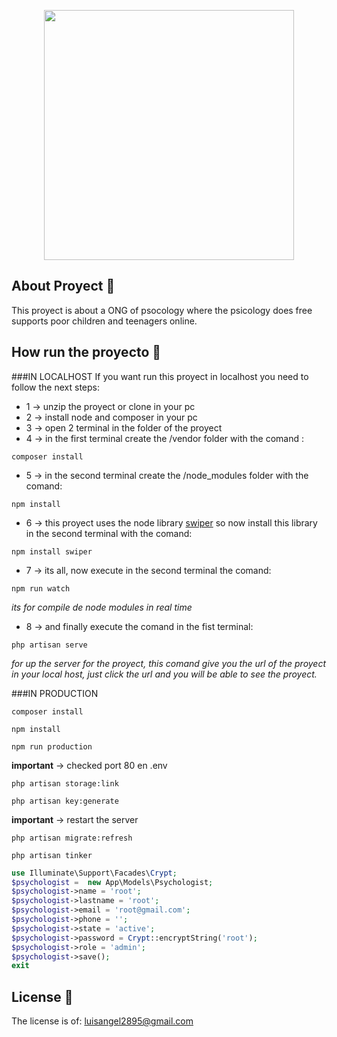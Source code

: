 <p align="center"><a href="https://site.cedappperu.org/" target="_blank"><img src="https://i.ibb.co/510pc4X/Screenshot-2.png" width="400"></a></p>



## About Proyect 📢

This proyect is about a ONG of psocology where the psicology does free supports poor children and teenagers online.

## How run the proyecto 🚀

###IN LOCALHOST
If you want run this proyect in localhost you need to follow the next steps: 
* 1 -> unzip the proyect or clone in your pc
* 2 -> install node and composer in your pc
* 3 -> open 2 terminal in the folder of the proyect
* 4 -> in the first terminal create the /vendor folder with the comand :
```
composer install
```
* 5 -> in the second terminal create the /node_modules folder with the comand:
```
npm install
```
* 6 -> this proyect uses the node library [swiper](https://swiperjs.com/get-started/) so now install this library in the second terminal with the comand:
```
npm install swiper
```
* 7 -> its all, now execute in the second terminal the comand:
```
npm run watch
```
_its for compile de node modules in real time_
* 8 -> and finally execute the comand in the fist terminal:
```
php artisan serve
```
_for up the server for the proyect, this comand give you the url of the proyect in your local host, just click the url and you will be able to see the proyect._


###IN PRODUCTION

```
composer install
```
```
npm install
```
```
npm run production
```
**important** -> checked port 80 en .env
```
php artisan storage:link
```
```
php artisan key:generate
```
**important** -> restart the server
```
php artisan migrate:refresh
```
```
php artisan tinker
```
```php
use Illuminate\Support\Facades\Crypt;
$psychologist =  new App\Models\Psychologist;
$psychologist->name = 'root';
$psychologist->lastname = 'root';
$psychologist->email = 'root@gmail.com';
$psychologist->phone = '';
$psychologist->state = 'active';
$psychologist->password = Crypt::encryptString('root');
$psychologist->role = 'admin';
$psychologist->save();
exit
```

## License 📄

The license is of: [luisangel2895@gmail.com](https://www.linkedin.com/in/luis-angel-fernandez-orellana-6a2769141/)
